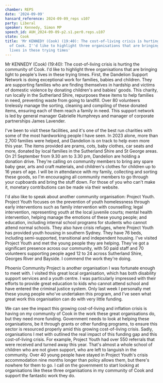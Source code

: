 ```yaml
---
chamber: REPS
date: '2024-09-09'
hansard_reference: 2024-09-09_reps u107
party: Liberal
speaker: Kennedy, Simon MP
speech_id: AUH_2024-09-09-p2.s1.per0.reps.u107
state: Cook
title: 'Mr KENNEDY (Cook) (19:40): The cost-of-living crisis is hurting the community
  of Cook. I''d like to highlight three organisations that are bringing light to people''s
  lives in these trying times'
---
```


Mr KENNEDY (Cook) (19:40): The cost-of-living crisis is hurting the community of Cook. I'd like to highlight three organisations that are bringing light to people's lives in these trying times. First, the Dandelion Support Network is doing exceptional work for families, babies and children. They are supporting families who are finding themselves in hardship and victims of domestic violence by donating children's and babies' goods. This charity, run locally in the Sutherland Shire, repurposes these items to help families in need, preventing waste from going to landfill. Over 80 volunteers tirelessly manage the sorting, cleaning and compiling of these donated items, ensuring each of them reach a family in need. This support network is led by general manager Gabrielle Humphreys and manager of corporate partnerships James Lavender.

I've been to visit these facilities, and it's one of the best run charities with some of the most hardworking people I have seen. In 2023 alone, more than 2,700 families were helped, and Dandelion is on track to help even more this year. The items provided are prams, cots, baby clothes, car seats and more, donated by local families in the Sutherland Shire and St George areas. On 21 September from 9.30 am to 3.30 pm, Dandelion are holding a donation drive. They're calling on community members to bring any spare baby gear, arts and craft materials, and children's clothes for children up to 16 years of age. I will be in attendance with my family, collecting and sorting these goods, so I'm encouraging all community members to go through your cupboards and bring the stuff down. For those of you who can't make it, monetary contributions can be made via their website.

I'd also like to speak about another community organisation: Project Youth. Project Youth focuses on the prevention of youth homelessness through early interventions such as family intervention with counselling; legal intervention, representing youth at the local juvenile courts; mental health intervention, helping manage the emotions of these young people; and education, including internal school programs for students who cannot attend normal schools. They also have crisis refuges, where Project Youth has provided youth housing in southern Sydney. They have 76 beds, including semi-supported, transitional and independent housing. I've visited Project Youth and met the young people they are helping. They've got a significant presence across our community, with 50 paid staff and 70 volunteers supporting people aged 12 to 24 across Sutherland Shire, Georges River and Bayside. I commend the work they're doing.

Phoenix Community Project is another organisation I was fortunate enough to meet with. I visited this great local organisation, which has both disability support services and a youth centre. I was particularly impressed with their efforts to provide great education to kids who cannot attend school and have entered the criminal justice system. Only last week I personally met these young people who've undertaken this program, and I've seen what great work this organisation can do with very little funding.

We can see the impact this growing cost-of-living and inflation crisis is having on my community of Cook in the work these great organisations do, but they need more funding. Government needs to look at helping these organisations, be it through grants or other funding programs, to ensure this sector is resourced properly amid this growing cost-of-living crisis. Sadly, organisations I met with outlined the real impact of this funding gap and this cost-of-living crisis. For example, Project Youth had over 550 referrals that were received and turned away this year. That's almost a whole school of children who are not given support, who are left to languish in the community. Over 40 young people have stayed in Project Youth's crisis accommodation nine months longer than policy allows them, but there's nowhere for them to go. I call on the government to start looking at organisations like these three organisations in my community of Cook and support the fantastic work they do.
